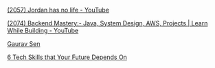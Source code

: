 
[(2057) Jordan has no life - YouTube](https://www.youtube.com/@jordanhasnolife5163/playlists) 

 [(2074) Backend Mastery:- Java, System Design, AWS, Projects | Learn While Building - YouTube](https://www.youtube.com/playlist?list=PL7CBVLpg0zqeJTCCuU99RW1TMn8_Ii15n)

[Gaurav Sen](https://www.youtube.com/@gkcs/videos)

[6 Tech Skills that Your Future Depends On](https://www.youtube.com/@EngineeringwithUtsav/videos) 
